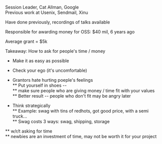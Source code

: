 Session Leader, Cat Allman, Google  
Previous work at Usenix, Sendmail, Xinu  

Have done previously, recordings of talks available  

Responsible for awarding money for OSS: $40 mil, 6 years ago  

Average grant = $5k  

Takeaway: How to ask for people's time / money  
* Make it as easy as possible  
* Check your ego (it's uncomfortable)  
* Grantors hate hurting poeple's feelings  
** Put yourself in shoes --  
** make sure people who are giving money / time fit with your values  
** Better result -- people who don't fit may be angry later  

* Think strategically  
** Example: swag with tins of redhots, got good price, with a semi truck...  
** Swag costs 3 ways: swag, shipping, storage  

** w/r/t asking for time  
** newbies are an investment of time, may not be worth it for your project  
